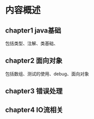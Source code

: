 # 内容概述
## chapter1 java基础
包括类型、注解、类基础、
## chapter2 面向对象
包括数组、测试的使用、debug、面向对象
## chapter3 错误处理
## chapter4 IO流相关
